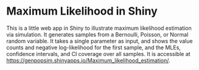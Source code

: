 Maximum Likelihood in Shiny
================

This is a little web app in Shiny to illustrate maximum likelihood
estimation via simulation. It generates samples from a Bernoulli,
Poisson, or Normal random variable. It takes a single parameter as
input, and shows the value counts and negative log-likelihood for the
first sample, and the MLEs, confidence intervals, and CI coverage over
all samples. It is accessible at
<https://genpopsim.shinyapps.io/Maximum_likelihood_estimation/>.
